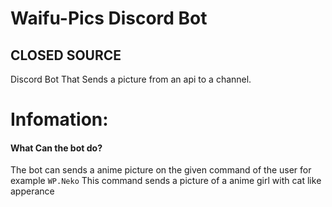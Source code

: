 # Waifu-Pics Discord Bot
**CLOSED SOURCE**
---
Discord Bot That Sends a picture from an api to a channel.

# Infomation:


#### What Can the bot do?
The bot can sends a anime picture on the given command of the user for example <code>WP.Neko</code> This command sends a picture of a anime girl with cat like apperance
#### 
